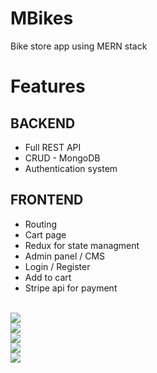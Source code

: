 # MBikes
Bike store app using MERN stack

<h1> <b>Features</b> </h1>
<h2> BACKEND </h2> 
<ul>
  <li> Full REST API </li>
  <li> CRUD - MongoDB </li>
  <li> Authentication system </li>
</ul>

<h2> FRONTEND </h2> 
<ul>
  <li> Routing </li>
  <li> Cart page </li>
  <li> Redux for state managment </li>
  <li> Admin panel / CMS </li>
  <li> Login / Register </li>
  <li> Add to cart </li>
  <li> Stripe api for payment </li>
</ul>
<br/>
<img src="https://user-images.githubusercontent.com/99608089/170979108-8304b22f-b1ff-4317-be1c-a79986acbc2f.png">
<br/>
<img src="https://user-images.githubusercontent.com/99608089/170979349-ba842b70-ee5d-4cb6-8430-2fa17f870a6b.png">
<br/>
<img src="https://user-images.githubusercontent.com/99608089/170979769-e58f890d-09f3-4958-ace8-232d70f87df5.png">
<br/>
<img src="https://user-images.githubusercontent.com/99608089/170979845-b6140e4f-4a76-430d-a1e7-71fd9b3af36b.png">
<br/>
<img src="https://user-images.githubusercontent.com/99608089/170980556-fca07873-dfda-4361-9d16-c3537fe35ffe.png">
<br/>
